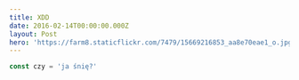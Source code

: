 ```yaml
---
title: XDD
date: 2016-02-14T00:00:00.000Z
layout: Post
hero: 'https://farm8.staticflickr.com/7479/15669216853_aa8e70eae1_o.jpg'
---
```

```js
const czy = 'ja śnię?'
```
